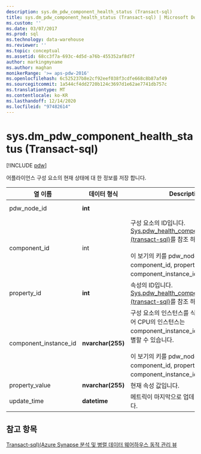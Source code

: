 ```yaml
---
description: sys.dm_pdw_component_health_status (Transact-sql)
title: sys.dm_pdw_component_health_status (Transact-sql) | Microsoft Docs
ms.custom: ''
ms.date: 03/07/2017
ms.prod: sql
ms.technology: data-warehouse
ms.reviewer: ''
ms.topic: conceptual
ms.assetid: 68cc3f7a-693c-4d5d-a76b-455352af8d7f
author: markingmyname
ms.author: maghan
monikerRange: '>= aps-pdw-2016'
ms.openlocfilehash: 6c525237b8e2cf92eef038f3cdfe668c8b87af49
ms.sourcegitcommit: 1a544cf4dd2720b124c3697d1e62ae7741db757c
ms.translationtype: MT
ms.contentlocale: ko-KR
ms.lasthandoff: 12/14/2020
ms.locfileid: "97482614"
---
```

# <a name="sysdm_pdw_component_health_status-transact-sql"></a>sys.dm_pdw_component_health_status (Transact-sql)
[!INCLUDE [pdw](../../includes/applies-to-version/pdw.md)]

  어플라이언스 구성 요소의 현재 상태에 대 한 정보를 저장 합니다.  
  
|열 이름|데이터 형식|Description|범위|  
|-----------------|---------------|-----------------|-----------|  
|pdw_node_id|**int**||NOT NULL|  
|component_id|int|구성 요소의 ID입니다. [Sys.pdw_health_components &#40;transact-sql&#41;](../../relational-databases/system-catalog-views/sys-pdw-health-components-transact-sql.md)를 참조 하세요.<br /><br /> 이 보기의 키를 pdw_node_id, component_id, property_id 및 component_instance_id 구성 합니다.|NOT NULL|  
|property_id|**int**|속성의 ID입니다. [Sys.pdw_health_component_properties &#40;transact-sql&#41;](../../relational-databases/system-catalog-views/sys-pdw-health-component-properties-transact-sql.md)를 참조 하세요.|NOT NULL|  
|component_instance_id|**nvarchar(255)**|구성 요소의 인스턴스를 식별 합니다. 예를 들어 CPU의 인스턴스는 component_instance_id = ' CPU1 '로 식별할 수 있습니다.<br /><br /> 이 보기의 키를 pdw_node_id, component_id, property_id 및 component_instance_id 구성 합니다.|NOT NULL|  
|property_value|**nvarchar(255)**|현재 속성 값입니다.|NULL|  
|update_time|**datetime**|메트릭이 마지막으로 업데이트 된 시간입니다.|NOT NULL|  
  
## <a name="see-also"></a>참고 항목  
 [Transact-sql&#41;&#40;Azure Synapse 분석 및 병렬 데이터 웨어하우스 동적 관리 뷰 ](../../relational-databases/system-dynamic-management-views/sql-and-parallel-data-warehouse-dynamic-management-views.md)  
  
  

